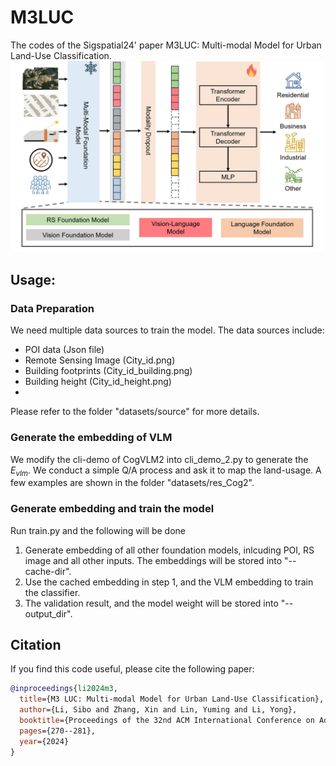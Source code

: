 # M3LUC
The codes of the Sigspatial24' paper M3LUC: Multi-modal Model for Urban Land-Use Classification.
<img src="./image/fig1.png" width="500">

## Usage: 
### Data Preparation
We need multiple data sources to train the model. The data sources include:
- POI data (Json file)
- Remote Sensing Image (City_id.png)
- Building footprints (City_id_building.png)
- Building height (City_id_height.png)
- 
Please refer to the folder "datasets/source" for more details.

### Generate the embedding of VLM
We modify the cli-demo of CogVLM2 into cli_demo_2.py to generate the $E_{vlm}$. We conduct a simple Q/A process and ask it to map the land-usage. A few examples are shown in the folder "datasets/res_Cog2".

### Generate embedding and train the model
Run train.py and the following will be done
1. Generate embedding of all other foundation models, inlcuding POI, RS image and all other inputs. The embeddings will be stored into "--cache-dir".
2. Use the cached embedding in step 1, and the VLM embedding to train the classifier. 
3. The validation result, and the model weight will be stored into "--output_dir".

## Citation
If you find this code useful, please cite the following paper:
```bibtex
@inproceedings{li2024m3,
  title={M3 LUC: Multi-modal Model for Urban Land-Use Classification},
  author={Li, Sibo and Zhang, Xin and Lin, Yuming and Li, Yong},
  booktitle={Proceedings of the 32nd ACM International Conference on Advances in Geographic Information Systems},
  pages={270--281},
  year={2024}
}
```
